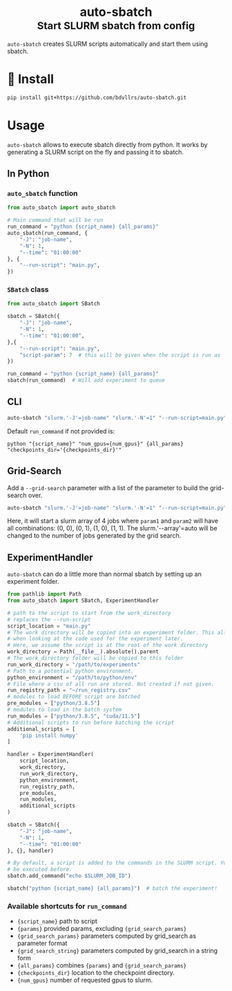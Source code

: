 <div align="center">
    <h1>auto-sbatch<br><small>Start SLURM sbatch from config</small></h1>
</div>

`auto-sbatch` creates SLURM scripts automatically and start them using sbatch.

# 🚀 Install

```bash
pip install git+https://github.com/bdvllrs/auto-sbatch.git
```

# Usage

`auto-sbatch` allows to execute sbatch directly from python.
It works by generating a SLURM script on the fly and passing it to sbatch.

## In Python

### `auto_sbatch` function

```python
from auto_sbatch import auto_sbatch

# Main command that will be run
run_command = "python {script_name} {all_params}"
auto_sbatch(run_command, {
    "-J": "job-name",
    "-N": 1,
    "--time": "01:00:00"
}, {
    "--run-script": "main.py",
})
```

### `SBatch` class

```python
from auto_sbatch import SBatch

sbatch = SBatch({
    "-J": "job-name",
    "-N": 1,
    "--time": "01:00:00",
},{
    "--run-script": "main.py",
    "script-param": 7  # this will be given when the script is run as `python main.py "script-param=7"`
})

run_command = "python {script_name} {all_params}"
sbatch(run_command)  # Will add experiment to queue
```

## CLI

```bash
auto-sbatch "slurm.'-J'=job-name" "slurm.'-N'=1" "--run-script=main.py" "run_command='python {script_name} {all_params}'"
```

Default `run_command` if not provided is:
```
python "{script_name}" "num_gpus={num_gpus}" {all_params} "checkpoints_dir='{checkpoints_dir}'"
```

## Grid-Search
Add a `--grid-search` parameter with a list of the parameter to build the grid-search over.
```bash
auto-sbatch "slurm.'-J'=job-name" "slurm.'-N'=1" "--run-script=main.py" "slurm.'--array'=auto" "--grid-search=['param1', 'param2']" "param1=[0, 1]" "param2=[0, 1]"
```

Here, it will start a slurm array of 4 jobs where `param1` and `param2` will have all combinations: (0, 0), (0, 1), (1, 0), (1, 1).
The slurm.'--array'=auto will be changed to the number of jobs generated by the grid search.

## ExperimentHandler

`auto-sbatch` can do a little more than normal sbatch by setting up an experiment folder.

```python
from pathlib import Path
from auto_sbatch import SBatch, ExperimentHandler

# path to the script to start from the work_directory
# replaces the --run-script
script_location = "main.py"
# The work directory will be copied into an experiment folder. This allows reproducibility
# when looking at the code used for the experiment later.
# Here, we assume the script is at the root of the work directory
work_directory = Path(__file__).absolute().parent
# The work_directory folder will be copied to this folder
run_work_directory = "/path/to/experiments"
# Path to a potential python environment.
python_environment = "/path/to/python/env"
# File where a csv of all run are stored. Not created if not given.
run_registry_path = "~/run_registry.csv"
# modules to load BEFORE script are batched
pre_modules = ["python/3.8.5"]
# modules to load in the batch system
run_modules = ["python/3.8.5", "cuda/11.5"]
# Additional scripts to run before batching the script
additional_scripts = [
    'pip install numpy'
]

handler = ExperimentHandler(
    script_location,
    work_directory,
    run_work_directory,
    python_environment,
    run_registry_path,
    pre_modules,
    run_modules,
    additional_scripts
)

sbatch = SBatch({
    "-J": "job-name",
    "-N": 1,
    "--time": "01:00:00"
}, {}, handler)

# By default, a script is added to the commands in the SLURM script. You can add other commands that will
# be executed before.
sbatch.add_command("echo $SLURM_JOB_ID")

sbatch("python {script_name} {all_params}")  # batch the experiment!
```

### Available shortcuts for `run_command`
- `{script_name}` path to script
- `{params}` provided params, excluding `{grid_search_params}`
- `{grid_search_params}` parameters computed by grid_search as parameter format
- `{grid_search_string}` parameters computed by grid_search in a string form
- `{all_params}` combines `{params}` and `{grid_search_params}`
- `{checkpoints_dir}` location to the checkpoint directory.
- `{num_gpus}` number of requested gpus to slurm.

